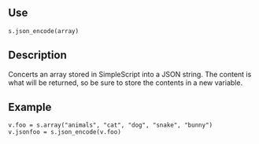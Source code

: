 ## Use
`s.json_encode(array)`

## Description
Concerts an array stored in SimpleScript into a JSON string.  The content is what will be returned, so be sure to store the contents in a new variable.

## Example
```
v.foo = s.array("animals", "cat", "dog", "snake", "bunny")
v.jsonfoo = s.json_encode(v.foo)
```